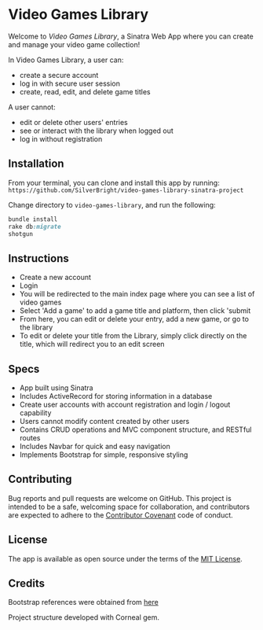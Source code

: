 # Video Games Library

Welcome to *Video Games Library*, a Sinatra Web App where you can create and manage your video game collection! 

In Video Games Library, a user can:
 - create a secure account
 - log in with secure user session
 - create, read, edit, and delete game titles

 A user cannot:
 - edit or delete other users' entries
 - see or interact with the library when logged out
 - log in without registration 

## Installation

 From your terminal, you can clone and install this app by running:  
 ` https://github.com/SilverBright/video-games-library-sinatra-project `

Change directory to `video-games-library`, and run the following:

```ruby
bundle install
rake db:migrate
shotgun
```

## Instructions

- Create a new account
- Login 
- You will be redirected to the main index page where you can see a list of video games
- Select 'Add a game' to add a game title and platform, then click 'submit
- From here, you can edit or delete your entry, add a new game, or go to the library
- To edit or delete your title from the Library, simply click directly on the title, which will redirect you to an edit screen


## Specs

- App built using Sinatra
- Includes ActiveRecord for storing information in a database
- Create user accounts with account registration and login / logout capability
- Users cannot modify content created by other users
- Contains CRUD operations and MVC component structure, and RESTful routes
- Includes Navbar for quick and easy navigation
- Implements Bootstrap for simple, responsive styling

## Contributing

Bug reports and pull requests are welcome on GitHub.  This project is intended to be a safe, welcoming space for collaboration, and contributors are expected to adhere to the [Contributor Covenant](http://contributor-covenant.org) code of conduct.

## License

The app is available as open source under the terms of the [MIT License](https://opensource.org/licenses/MIT).

## Credits

Bootstrap references were obtained from [here](https://getbootstrap.com)

Project structure developed with Corneal gem.

